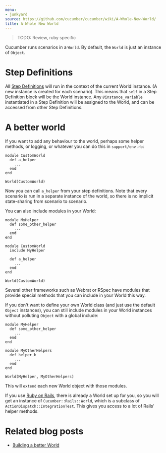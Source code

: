 ```yaml
---
menu:
- junkyard
source: https://github.com/cucumber/cucumber/wiki/A-Whole-New-World/
title: A Whole New World
---
```


> TODO: Review, ruby specific


Cucumber runs scenarios in a `World`. By default, the `World` is just an instance of `Object`.

# Step Definitions

All [Step Definitions](/cucumber/#step-definitions) will run in the context of the current World instance. (A new instance is created for each scenario). This means that `self` in a Step Definition block will be the World instance. Any `@instance_variable` instantiated in a Step Definition will be assigned to the World, and can be accessed from other Step Definitions.

# A better world

If you want to add any behaviour to the world, perhaps some helper methods, or logging, or whatever you can do this in `support/env.rb`:

```
module CustomWorld
  def a_helper
    ...
  end
end

World(CustomWorld)
```

Now you can call `a_helper` from your step definitions. Note that every scenario is run in a separate instance of the world, so there is no implicit state-sharing from scenario to scenario.

You can also include modules in your World:

```
module MyHelper
  def some_other_helper
    ...
  end
end

module CustomWorld
  include MyHelper

  def a_helper
    ...
  end
end

World(CustomWorld)
```

Several other frameworks such as Webrat or RSpec have modules that provide special methods that you can include in your World this way.

If you don't want to define your own World class (and just use the default `Object` instances), you can still include modules in your World instances without polluting `Object` with a global include:

```
module MyHelper
  def some_other_helper
    ...
  end
end

module MyOtherHelpers
  def helper_b
    ...
  end
end

World(MyHelper, MyOtherHelpers)
```

This will `extend` each new World object with those modules.

If you use [Ruby on Rails](/implementations/ruby/ruby-on-rails/), there is already a World set up for you, so you will get an instance of `Cucumber::Rails::World`, which is a subclass of `ActionDispatch::IntegrationTest`. This gives you access to a lot of Rails' helper methods.

# Related blog posts

- [Building a better World](http://drnicwilliams.com/2009/04/15/cucumber-building-a-better-world-object/)
